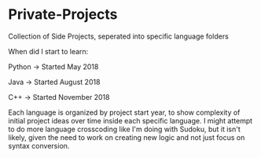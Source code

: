 # Private-Projects
Collection of Side Projects, seperated into specific language folders

When did I start to learn:

Python -> Started May 2018

Java -> Started August 2018

C++ -> Started November 2018

Each language is organized by project start year, to show complexity of initial project ideas over time inside each specific language.  I might attempt to do more language crosscoding like I'm doing with Sudoku, but it isn't likely, given the need to work on creating new logic and not just focus on syntax conversion.

